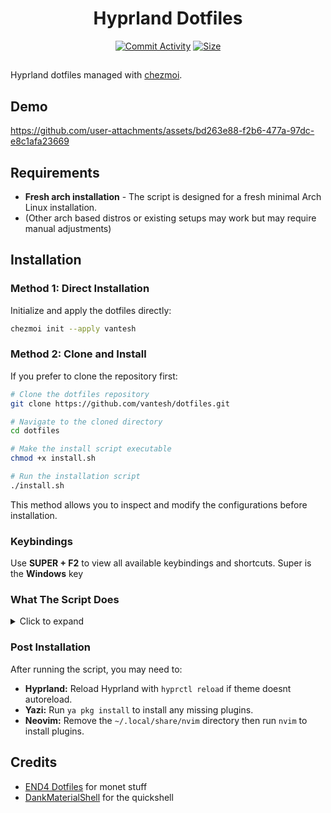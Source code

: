 <h1 align="center">Hyprland Dotfiles</h1>
<div align="center">

<a href="https://github.com/Vantesh/dotfiles/commits/main/"><img alt="Commit Activity" src="https://img.shields.io/github/commit-activity/m/Vantesh/dotfiles/main?style=for-the-badge&logo=github&color=F2CDCD&logoColor=D9E0EE&labelColor=302D41"/></a>
<a href="https://github.com/Vantesh/dotfiles"><img alt="Size" src="https://img.shields.io/github/repo-size/Vantesh/dotfiles?style=for-the-badge&logo=discord&color=DDB6F2&logoColor=D9E0EE&labelColor=302D41"></a>

</div>

##

Hyprland dotfiles managed with [chezmoi](https://github.com/twpayne/chezmoi).

## Demo

https://github.com/user-attachments/assets/bd263e88-f2b6-477a-97dc-e8c1afa23669

## Requirements

- **Fresh arch installation** - The script is designed for a fresh minimal Arch Linux installation.
- (Other arch based distros or existing setups may work but may require manual adjustments)

## Installation

### Method 1: Direct Installation

Initialize and apply the dotfiles directly:

```bash
chezmoi init --apply vantesh
```

### Method 2: Clone and Install

If you prefer to clone the repository first:

```bash
# Clone the dotfiles repository
git clone https://github.com/vantesh/dotfiles.git

# Navigate to the cloned directory
cd dotfiles

# Make the install script executable
chmod +x install.sh

# Run the installation script
./install.sh
```

This method allows you to inspect and modify the configurations before installation.

### Keybindings

Use **SUPER + F2** to view all available keybindings and shortcuts.
Super is the **Windows** key

### What The Script Does

<details>
<summary>Click to expand</summary>

- **System Configuration** - Configures sudo, pacman, and installs AUR helper
- **Dependencies** - Installs core packages and GPU drivers
- **Services** - Configures system services and settings
- **Theming** - Sets up fonts, cursors, and visual themes
- **Dotfiles** - Applies configuration files
- **Shell Setup** - Configures ZSH (optional)
- **Snapshots** - Sets up Snapper for BTRFS (optional)
- **Bootloader** - Configures GRUB or limine theme
- **Laptop Tweaks** - Applies laptop-specific optimizations if detected

</details>

### Post Installation

After running the script, you may need to:

- **Hyprland:** Reload Hyprland with `hyprctl reload` if theme doesnt autoreload.
- **Yazi:** Run `ya pkg install` to install any missing plugins.
- **Neovim:** Remove the `~/.local/share/nvim` directory then run `nvim` to install plugins.

## Credits

- [END4 Dotfiles](https://github.com/end-4/dots-hyprland) for monet stuff
- [DankMaterialShell](https://github.com/AvengeMedia/DankMaterialShell) for the quickshell
